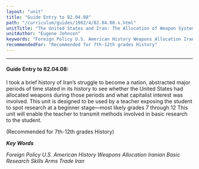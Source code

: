 ```yaml
---
layout: "unit"
title: "Guide Entry to 82.04.08"
path: "/curriculum/guides/1982/4/82.04.08.x.html"
unitTitle: "The United States and Iran: The Allocation of Weapon Systems as an Imperialist Tool to Protect Capitalist Interest"
unitAuthor: "Eugene Johnson"
keywords: "Foreign Policy U.S. American History Weapons Allocation Iranian Basic Research Skills Arms Trade Iran"
recommendedFor: "Recommended for 7th-12th grades History"
---
```

<body>
<hr/>
<h4>
Guide Entry to 82.04.08:
</h4>
I took a brief history of Iran’s struggle to become a nation, abstracted major periods of time stated in its history to see whether the United States had allocated weapons during those periods and what capitalist interest was involved.  This unit is designed to be used by a teacher exposing the student to spot research at a beginner stage—most likely grades 7 through 12 This unit will enable the teacher to transmit methods involved in basic research to the student.
<p>
(Recommended for 7th-12th grades History)
</p>
<p>
<b>
<i>
Key Words
</i>
</b>
<br/>
</p>
<p>
<i>
Foreign Policy U.S. American History Weapons Allocation Iranian Basic Research Skills Arms Trade Iran
</i>
</p>
</body>